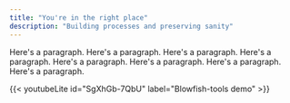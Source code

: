 ```yaml
---
title: "You're in the right place"
description: "Building processes and preserving sanity"
---
```


Here's a paragraph. Here's a paragraph. Here's a paragraph. Here's a paragraph. Here's a paragraph. Here's a paragraph. Here's a paragraph. Here's a paragraph.

{{< youtubeLite id="SgXhGb-7QbU" label="Blowfish-tools demo" >}}